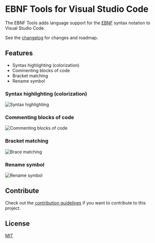 # EBNF Tools for Visual Studio Code

The EBNF Tools adds language support for the [EBNF](https://en.wikipedia.org/wiki/Extended_Backus%E2%80%93Naur_Form) syntax notation to Visual Studio Code. 

See the [changelog](CHANGELOG.md) for changes and roadmap.

## Features

- Syntax highlighting (colorization)
- Commenting blocks of code
- Bracket matching
- Rename symbol

### Syntax highlighting (colorization)
![Syntax highlighting](https://raw.githubusercontent.com/igochkov/vscode-ebnf/master/docs/syntax-highlighting.png)

### Commenting blocks of code
![Commenting blocks of code](https://raw.githubusercontent.com/igochkov/vscode-ebnf/master/docs/commenting-block.gif)

### Bracket matching
![Brace matching](https://raw.githubusercontent.com/igochkov/vscode-ebnf/master/docs/brace-matching.gif)

### Rename symbol
![Rename symbol](https://raw.githubusercontent.com/igochkov/vscode-ebnf/master/docs/rename-symbol.gif) 

## Contribute
Check out the [contribution guidelines](https://raw.githubusercontent.com/igochkov/vscode-ebnf/master/CONTRIBUTING.md) if you want to contribute to this project.

## License
[MIT](LICENSE)
